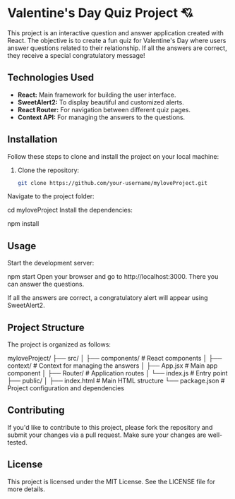 # Valentine's Day Quiz Project 💘

This project is an interactive question and answer application created with React. The objective is to create a fun quiz for Valentine's Day where users answer questions related to their relationship. If all the answers are correct, they receive a special congratulatory message!

## Technologies Used

- **React:** Main framework for building the user interface.
- **SweetAlert2:** To display beautiful and customized alerts.
- **React Router:** For navigation between different quiz pages.
- **Context API:** For managing the answers to the questions.

## Installation

Follow these steps to clone and install the project on your local machine:

1. Clone the repository:

   ```bash
   git clone https://github.com/your-username/myloveProject.git
Navigate to the project folder:


cd myloveProject
Install the dependencies:


npm install


## Usage
Start the development server:


npm start
Open your browser and go to http://localhost:3000. There you can answer the questions.

If all the answers are correct, a congratulatory alert will appear using SweetAlert2.

## Project Structure
The project is organized as follows:


myloveProject/
├── src/
│   ├── components/          # React components
│   ├── context/             # Context for managing the answers
│   ├── App.jsx              # Main app component
│   ├── Router/              # Application routes
│   └── index.js             # Entry point
├── public/
│   ├── index.html           # Main HTML structure
└── package.json             # Project configuration and dependencies

## Contributing
If you'd like to contribute to this project, please fork the repository and submit your changes via a pull request. Make sure your changes are well-tested.

## License
This project is licensed under the MIT License. See the LICENSE file for more details.


